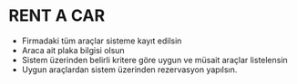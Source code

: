 # RENT A CAR

* Firmadaki tüm araçlar sisteme kayıt edilsin
* Araca ait plaka bilgisi olsun
* Sistem üzerinden belirli kritere göre uygun ve müsait araçlar listelensin
* Uygun araçlardan sistem üzerinden rezervasyon yapılsın.
